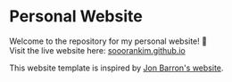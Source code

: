 # Personal Website

Welcome to the repository for my personal website! 🌟  
Visit the live website here: [sooorankim.github.io](https://sooorankim.github.io/)

This website template is inspired by [Jon Barron's website](https://jonbarron.info/).
